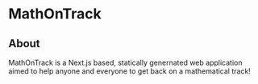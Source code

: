 # MathOnTrack

## About

MathOnTrack is a Next.js based, statically genernated web application aimed to help anyone and everyone to get back on a mathematical track!